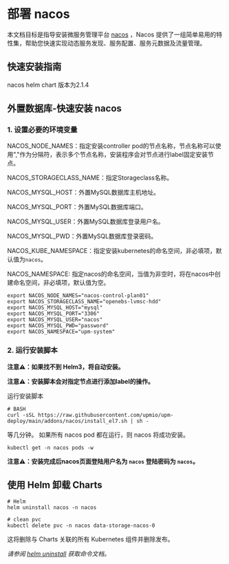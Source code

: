 # 部署 nacos

本文档目标是指导安装微服务管理平台 [nacos](https://github.com/alibaba/nacos) ，Nacos 提供了一组简单易用的特性集，帮助您快速实现动态服务发现、服务配置、服务元数据及流量管理。

## 快速安装指南

nacos helm chart 版本为2.1.4

## 外置数据库-快速安装 nacos

### 1. 设置必要的环境变量

NACOS_NODE_NAMES：指定安装controller pod的节点名称，节点名称可以使用","作为分隔符，表示多个节点名称，安装程序会对节点进行label固定安装节点。

NACOS_STORAGECLASS_NAME：指定Storageclass名称。

NACOS_MYSQL_HOST：外置MySQL数据库主机地址。

NACOS_MYSQL_PORT：外置MySQL数据库端口。

NACOS_MYSQL_USER：外置MySQL数据库登录用户名。

NACOS_MYSQL_PWD：外置MySQL数据库登录密码。

NACOS_KUBE_NAMESPACE：指定安装kubernetes的命名空间，非必填项，默认值为`nacos`。

NACOS_NAMESPACE: 指定nacos的命名空间，当值为非空时，将在nacos中创建命名空间，非必填项，默认值为空。

```console
export NACOS_NODE_NAMES="nacos-control-plan01"
export NACOS_STORAGECLASS_NAME="openebs-lvmsc-hdd"
export NACOS_MYSQL_HOST="mysql"
export NACOS_MYSQL_PORT="3306"
export NACOS_MYSQL_USER="nacos"
export NACOS_MYSQL_PWD="password"
export NACOS_NAMESPACE="upm-system"
```

### 2. 运行安装脚本

**注意⚠️：如果找不到 Helm3，将自动安装。**

**注意⚠️：安装脚本会对指定节点进行添加label的操作。**

运行安装脚本
```console
# BASH
curl -sSL https://raw.githubusercontent.com/upmio/upm-deploy/main/addons/nacos/install_el7.sh | sh -
```

等几分钟。 如果所有 nacos pod 都在运行，则 nacos 将成功安装。

```console
kubectl get -n nacos pods -w
```

**注意⚠️：安装完成后nacos页面登陆用户名为 `nacos` 登陆密码为 `nacos`。**

## 使用 Helm 卸载 Charts

```console
# Helm
helm uninstall nacos -n nacos

# clean pvc
kubectl delete pvc -n nacos data-storage-nacos-0
```

这将删除与 Charts 关联的所有 Kubernetes 组件并删除发布。

_请参阅 [helm uninstall](https://helm.sh/docs/helm/helm_uninstall/) 获取命令文档。_
